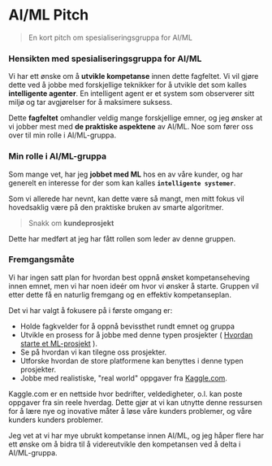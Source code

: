 # AI/ML Pitch

> En kort pitch om spesialiseringsgruppa for AI/ML

### Hensikten med spesialiseringsgruppa for AI/ML

Vi har ett ønske om å **utvikle kompetanse** innen dette fagfeltet. Vi vil gjøre dette
ved å jobbe med forskjellige teknikker for å utvikle det som kalles **intelligente agenter**.
En intelligent agent er et system som observerer sitt miljø og tar avgjørelser for å
maksimere suksess.

Dette **fagfeltet** omhandler veldig mange forskjellige emner, og jeg ønsker at vi
jobber mest med **de praktiske aspektene** av AI/ML. Noe som fører oss over til min
rolle i AI/ML-gruppa.

### Min rolle i AI/ML-gruppa

Som mange vet, har jeg **jobbet med ML** hos en av våre kunder, og har generelt en
interesse for der som kan kalles **`intelligente systemer`**.

Som vi allerede har nevnt, kan dette være så mangt, men mitt fokus vil hovedsaklig
være på den praktiske bruken av smarte algoritmer.

> Snakk om **kundeprosjekt**

Dette har medført at jeg har fått rollen som leder av denne gruppen.

### Fremgangsmåte

Vi har ingen satt plan for hvordan best oppnå ønsket kompetanseheving innen emnet,
men vi har noen ideér om hvor vi ønsker å starte. Gruppen vil etter dette få
en naturlig fremgang og en effektiv kompetanseplan.

Det vi har valgt å fokusere på i første omgang er:
* Holde fagkvelder for å oppnå bevissthet rundt emnet og gruppa
* Utvikle en prosess for å jobbe med denne typen prosjekter (
[Hvordan starte et ML-prosjekt](https://github.com/joakimmj/mj-notes/blob/master/src/notes/how-to-create-a-ml-project.md)
).
* Se på hvordan vi kan tilegne oss prosjekter.
* Utforske hvordan de store platformene kan benyttes i denne typen prosjekter.
* Jobbe med realistiske, "real world" oppgaver fra [Kaggle.com](https://www.kaggle.com/).

Kaggle.com er en nettside hvor bedrifter, veldedigheter, o.l. kan poste oppgaver fra
sin reele hverdag. Dette gjør at vi kan utnytte denne ressursen for å lære nye og
inovative måter å løse våre kunders problemer, og våre kunders kunders problemer.

Jeg vet at vi har mye ubrukt kompetanse innen AI/ML, og jeg håper flere har ett
ønske om å bidra til å videreutvikle den kompetansen ved å delta i AI/ML-gruppa.
